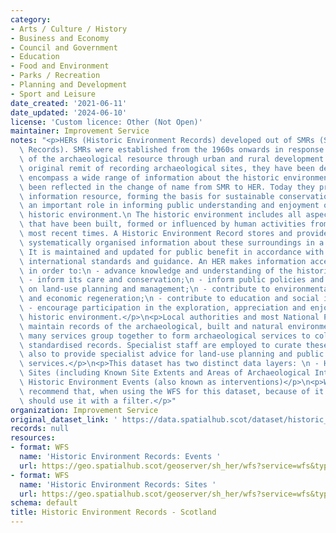 ```yaml
---
category:
- Arts / Culture / History
- Business and Economy
- Council and Government
- Education
- Food and Environment
- Parks / Recreation
- Planning and Development
- Sport and Leisure
date_created: '2021-06-11'
date_updated: '2024-06-10'
license: 'Custom licence: Other (Not Open)'
maintainer: Improvement Service
notes: "<p>HERs (Historic Environment Records) developed out of SMRs (Sites and Monuments\
  \ Records). SMRs were established from the 1960s onwards in response to the loss\
  \ of the archaeological resource through urban and rural development. From their\
  \ original remit of recording archaeological sites, they have been developed to\
  \ encompass a wide range of information about the historic environment which has\
  \ been reflected in the change of name from SMR to HER. Today they provide a unique\
  \ information resource, forming the basis for sustainable conservation and playing\
  \ an important role in informing public understanding and enjoyment of the local\
  \ historic environment.\n The historic environment includes all aspects of our surroundings\
  \ that have been built, formed or influenced by human activities from earliest to\
  \ most recent times. A Historic Environment Record stores and provides access to\
  \ systematically organised information about these surroundings in a given area.\
  \ It is maintained and updated for public benefit in accordance with national and\
  \ international standards and guidance. An HER makes information accessible to all\
  \ in order to:\n - advance knowledge and understanding of the historic environment;\n\
  \ - inform its care and conservation;\n - inform public policies and decision-making\
  \ on land-use planning and management;\n - contribute to environmental improvement\
  \ and economic regeneration;\n - contribute to education and social inclusion;\n\
  \ - encourage participation in the exploration, appreciation and enjoyment of the\
  \ historic environment.</p>\n<p>Local authorities and most National Park authorities\
  \ maintain records of the archaeological, built and natural environment. However,\
  \ many services group together to form archaeological services to collate their\
  \ standardised records. Specialist staff are employed to curate these records and\
  \ also to provide specialist advice for land-use planning and public information\
  \ services.</p>\n<p>This dataset has two distinct data layers: \n - Historic Environment\
  \ Sites (including Known Site Extents and Areas of Archaeological Interest)\n -\
  \ Historic Environment Events (also known as interventions)</p>\n<p>We strongly\
  \ recommend that, when using the WFS for this dataset, because of it's size you\
  \ should use it with a filter.</p>"
organization: Improvement Service
original_dataset_link: ' https://data.spatialhub.scot/dataset/historic_environment_records-is'
records: null
resources:
- format: WFS
  name: 'Historic Environment Records: Events '
  url: https://geo.spatialhub.scot/geoserver/sh_her/wfs?service=wfs&typeName=sh_her:pub_herev
- format: WFS
  name: 'Historic Environment Records: Sites '
  url: https://geo.spatialhub.scot/geoserver/sh_her/wfs?service=wfs&typeName=sh_her:pub_herst
schema: default
title: Historic Environment Records - Scotland
---
```

